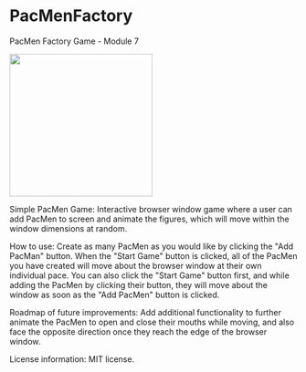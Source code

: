 # PacMenFactory
PacMen Factory Game - Module 7

<img src= "PacMenFactory.png" width='250'/>

Simple PacMen Game: Interactive browser window game where a user can add PacMen to screen and animate the figures, which will move within the window dimensions at random.

How to use: Create as many PacMen as you would like by clicking the "Add PacMan" button. When the "Start Game" button is clicked, all of the PacMen you have created will move about the browser window at their own individual pace. You can also click the "Start Game" button first, and while adding the PacMen by clicking their button, they will move about the window as soon as the "Add PacMen" button is clicked. 

Roadmap of future improvements: Add additional functionality to further animate the PacMen to open and close their mouths while moving, and also face the opposite direction once they reach the edge of the browser window. 

License information: MIT license. 
